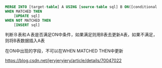 ```sql
MERGE INTO [target-table] A USING [source-table sql] B ON([conditional expression] and [...]...)
WHEN MATCHED THEN
	[UPDATE sql]
WHEN NOT MATCHED THEN
	[INSERT sql]
```

判断Ｂ表和Ａ表是否满足ON中条件，如果满足则用B表去更新A表，如果不满足，则将B表数据插入A表

在ON中出现的字段，不可以在WHEN MATCHED THEN中更新

https://blog.csdn.net/jeryjeryjery/article/details/70047022